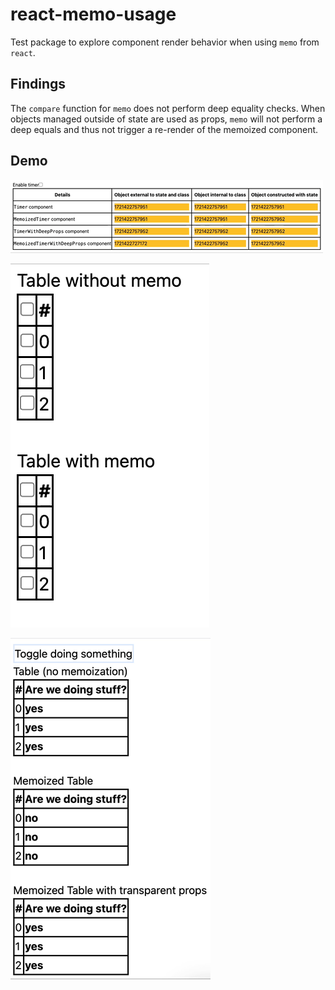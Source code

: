 # react-memo-usage

Test package to explore component render behavior when using `memo` from `react`.

## Findings

The `compare` function for `memo` does not perform deep equality checks. When objects managed outside of state are used as props, `memo` will not perform a deep equals and thus not trigger a re-render of the memoized component.

## Demo

![](./demo.gif)

![](./table-demo.gif)

![](./table-column-props-demo.gif)
